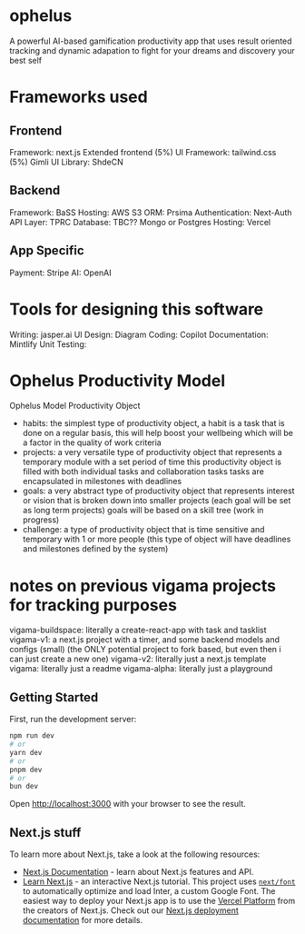 # ophelus

A powerful AI-based gamification productivity app that uses result oriented tracking and dynamic adapation to fight for your dreams and discovery your best self

# Frameworks used

## Frontend

Framework: next.js Extended frontend (5%)
UI Framework: tailwind.css (5%) Gimli
UI Library: ShdeCN

## Backend

Framework: BaSS
Hosting: AWS S3
ORM: Prsima
Authentication: Next-Auth
API Layer: TPRC
Database: TBC?? Mongo or Postgres
Hosting: Vercel

## App Specific
Payment: Stripe
AI: OpenAI

# Tools for designing this software
Writing: jasper.ai
UI Design: Diagram
Coding: Copilot
Documentation: Mintlify
Unit Testing:

# Ophelus Productivity Model

Ophelus Model Productivity Object

- habits: the simplest type of productivity object, a habit is a task that is done on a regular basis, this will help boost your wellbeing which will be a factor in the quality of work criteria
- projects: a very versatile type of productivity object that represents a temporary module with a set period of time
  this productivity object is filled with both individual tasks and collaboration tasks tasks are encapsulated in milestones with deadlines
- goals: a very abstract type of productivity object that represents interest or vision that is broken down into smaller projects (each goal will be set as long term projects) goals will be based on a skill tree (work in progress)
- challenge: a type of productivity object that is time sensitive and temporary with 1 or more people (this type of object will have deadlines and milestones defined by the system)

# notes on previous vigama projects for tracking purposes

vigama-buildspace: literally a create-react-app with task and tasklist
vigama-v1: a next.js project with a timer, and some backend models and configs (small) (the ONLY potential project to fork based, but even then i can just create a new one)
vigama-v2: literally just a next.js template
vigama: literally just a readme
vigama-alpha: literally just a playground

## Getting Started

First, run the development server:

```bash
npm run dev
# or
yarn dev
# or
pnpm dev
# or
bun dev
```

Open [http://localhost:3000](http://localhost:3000) with your browser to see the result.

## Next.js stuff

To learn more about Next.js, take a look at the following resources:

- [Next.js Documentation](https://nextjs.org/docs) - learn about Next.js features and API.
- [Learn Next.js](https://nextjs.org/learn) - an interactive Next.js tutorial.
  This project uses [`next/font`](https://nextjs.org/docs/basic-features/font-optimization) to automatically optimize and load Inter, a custom Google Font.
  The easiest way to deploy your Next.js app is to use the [Vercel Platform](https://vercel.com/new?utm_medium=default-template&filter=next.js&utm_source=create-next-app&utm_campaign=create-next-app-readme) from the creators of Next.js.
  Check out our [Next.js deployment documentation](https://nextjs.org/docs/deployment) for more details.
